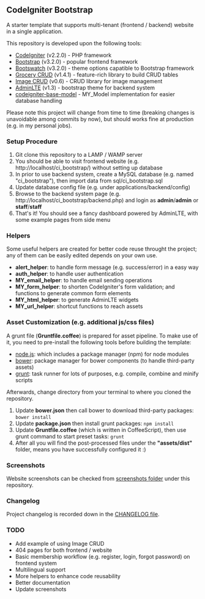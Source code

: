 ## CodeIgniter Bootstrap

A starter template that supports multi-tenant (frontend / backend) website in a single application.

This repository is developed upon the following tools: 
* [CodeIgniter](http://ellislab.com/codeigniter) (v2.2.0) - PHP framework
* [Bootstrap](http://getbootstrap.com/) (v3.2.0) - popular frontend framework
* [Bootswatch](http://bootswatch.com/) (v3.2.0) - theme options capatible to Bootstrap framework
* [Grocery CRUD](http://www.grocerycrud.com/) (v1.4.1) - feature-rich library to build CRUD tables
* [Image CRUD](http://www.grocerycrud.com/image-crud) (v0.6) - CRUD library for image management
* [AdminLTE](https://github.com/almasaeed2010/AdminLTE) (v1.3) - bootstrap theme for backend system
* [codeigniter-base-model](https://github.com/jamierumbelow/codeigniter-base-model) - MY_Model implementation for easier database handling 

Please note this project will change from time to time (breaking changes is unavoidable among commits by now), but should works fine at production (e.g. in my personal jobs). 


### Setup Procedure

1. Git clone this repository to a LAMP / WAMP server
2. You should be able to visit frontend website (e.g. http://localhost/ci_bootstrap/) without setting up database 
3. In prior to use backend system, create a MySQL database (e.g. named "ci_bootstrap"), then import data from sql/ci_bootstrap.sql
4. Update database config file (e.g. under applications/backend/config)
5. Browse to the backend system page (e.g. http://localhost/ci_bootstrap/backend.php) and login as **admin**/**admin** or **staff**/**staff**
6. That's it! You should see a fancy dashboard powered by AdminLTE, with some example pages from side menu


### Helpers

Some useful helpers are created for better code reuse throught the project; any of them can be easily edited depends on your own use. 

* **alert_helper**: to handle form message (e.g. success/error) in a easy way
* **auth_helper**: to handle user authentication
* **MY_email_helper**: to handle email sending operations
* **MY_form_helper**: to shorten CodeIgniter's form validation; and functions to generate common form elements
* **MY_html_helper**: to generate AdminLTE widgets
* **MY_url_helper**: shortcut functions to reach assets


### Asset Customization (e.g. additional js/css files)

A grunt file (**Gruntfile.coffee**) is prepared for asset pipeline. To make use of it, you need to pre-install the following tools before building the template:

* [node.js](http://nodejs.org/): which includes a package manager (npm) for node modules
* [bower](http://bower.io/): package manager for bower components (to handle third-party assets)
* [grunt](http://gruntjs.com/): task runner for lots of purposes, e.g. compile, combine and minify scripts

Afterwards, change directory from your terminal to where you cloned the repository.

1. Update **bower.json** then call bower to download third-party packages: ```bower install```
2. Update **package.json** then install grunt packages: ```npm install```
3. Update **Gruntfile.coffee** (which is written in CoffeeScript), then use grunt command to start preset tasks: ```grunt```
4. After all you will find the post-processed files under the **"assets/dist"** folder, means you have successfully configured it :)


### Screenshots

Website screenshots can be checked from [screenshots folder](https://github.com/waifung0207/ci_bootstrap/tree/master/screenshots) under this repository.


### Changelog

Project changelog is recorded down in the [CHANGELOG file](https://github.com/waifung0207/ci_bootstrap/blob/master/CHANGELOG.md).


### TODO

* Add example of using Image CRUD
* 404 pages for both frontend / website
* Basic membership workflow (e.g. register, login, forgot password) on frontend system
* Multilingual support
* More helpers to enhance code reusability
* Better documentation
* Update screenshots
